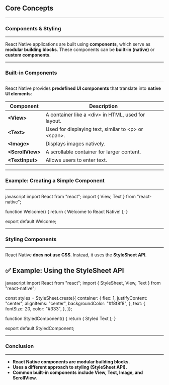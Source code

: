 ## **Core Concepts**
---
### **Components & Styling**
---
React Native applications are built using **components**, which serve as **modular building blocks**. These components can be **built-in (native)** or **custom components**.

---
### **Built-in Components**
---
React Native provides **predefined UI components** that translate into **native UI elements**:

<table class="notesTable">
    <thead>
        <tr class="tableHeader">
            <th class="tableCellHeader">Component</th>
            <th class="tableCellHeader">Description</th>
        </tr>
    </thead>
    <tbody>
        <tr class="tableRow">
            <td class="tableCell"><strong><span class="codeSnip">&lt;View&gt;</span></strong></td>
            <td class="tableCell">A container like a <span class="codeSnip">&lt;div&gt;</span> in HTML, used for layout.</td>
        </tr>
        <tr class="tableRow">
            <td class="tableCell"><strong><span class="codeSnip">&lt;Text&gt;</span></strong></td>
            <td class="tableCell">Used for displaying text, similar to <span class="codeSnip">&lt;p&gt;</span> or <span class="codeSnip">&lt;span&gt;</span>.</td>
        </tr>
        <tr class="tableRow">
            <td class="tableCell"><strong><span class="codeSnip">&lt;Image&gt;</span></strong></td>
            <td class="tableCell">Displays images natively.</td>
        </tr>
        <tr class="tableRow">
            <td class="tableCell"><strong><span class="codeSnip">&lt;ScrollView&gt;</span></strong></td>
            <td class="tableCell">A scrollable container for larger content.</td>
        </tr>
        <tr class="tableRow">
            <td class="tableCell"><strong><span class="codeSnip">&lt;TextInput&gt;</span></strong></td>
            <td class="tableCell">Allows users to enter text.</td>
        </tr>
    </tbody>
</table>

---
### **Example: Creating a Simple Component**
---
javascript
import React from "react";
import { View, Text } from "react-native";

function Welcome() {
  return (
    <View>
      <Text>Welcome to React Native!</Text>
    </View>
  );
}

export default Welcome;

---
### **Styling Components**
---
React Native **does not use CSS**. Instead, it uses the **StyleSheet API**.

✅ **Example: Using the StyleSheet API**
---
javascript
import React from "react";
import { StyleSheet, View, Text } from "react-native";

const styles = StyleSheet.create({
  container: {
    flex: 1,
    justifyContent: "center",
    alignItems: "center",
    backgroundColor: "#f8f8f8",
  },
  text: {
    fontSize: 20,
    color: "#333",
  },
});

function StyledComponent() {
  return (
    <View style={styles.container}>
      <Text style={styles.text}>Styled Text</Text>
    </View>
  );
}

export default StyledComponent;

---
### **Conclusion**
---
- **React Native components are modular building blocks.**
- **Uses a different approach to styling (StyleSheet API).**
- **Common built-in components include View, Text, Image, and ScrollView.**
